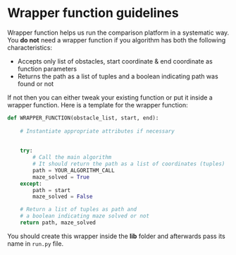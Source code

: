# Wrapper function guidelines 

Wrapper function helps us run the comparison platform in a systematic way. You **do not** need a wrapper function if you algorithm has both the following characteristics: 
- Accepts only list of obstacles, start coordinate & end coordinate as function parameters 
- Returns the path as a list of tuples and a boolean indicating path was found or not 

If not then you can either tweak your existing function or put it inside a wrapper function. Here is a template for the wrapper function: 

```python
def WRAPPER_FUNCTION(obstacle_list, start, end):
    
    # Instantiate appropriate attributes if necessary
    
    
    try:
        # Call the main algorithm
        # It should return the path as a list of coordinates (tuples)
        path = YOUR_ALGORITHM_CALL
        maze_solved = True
    except:
        path = start
        maze_solved = False

    # Return a list of tuples as path and
    # a boolean indicating maze solved or not
    return path, maze_solved

```

You should create this wrapper inside the **lib** folder and afterwards pass its name in `run.py` file. 